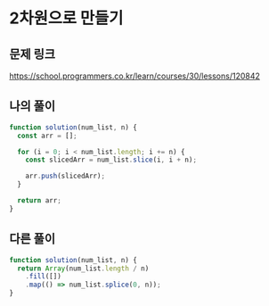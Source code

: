 # 2차원으로 만들기

## 문제 링크

https://school.programmers.co.kr/learn/courses/30/lessons/120842
<br>

## 나의 풀이

```js
function solution(num_list, n) {
  const arr = [];

  for (i = 0; i < num_list.length; i += n) {
    const slicedArr = num_list.slice(i, i + n);

    arr.push(slicedArr);
  }

  return arr;
}
```

## 다른 풀이

```js
function solution(num_list, n) {
  return Array(num_list.length / n)
    .fill([])
    .map(() => num_list.splice(0, n));
}
```
